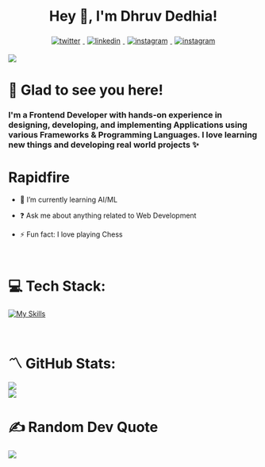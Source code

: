 # <div align="center">Hey 👋, I'm Dhruv Dedhia!</div>  

<div align="center">
<a href="https://twitter.com/Dhruv0883" target="_blank">
<img src=https://img.shields.io/badge/twitter-%2300acee.svg?&style=for-the-badge&logo=twitter&logoColor=white alt=twitter style="margin: 5px;  " />
</a>
<a href="https://linkedin.com/in/dhruv-dedhia0803" target="_blank">
<img src=https://img.shields.io/badge/linkedin-%231E77B5.svg?&style=for-the-badge&logo=linkedin&logoColor=white alt=linkedin style="margin: 5px;" />
</a>
<a href="https://instagram.com/dhruv_0803" target="_blank">
<img src=https://img.shields.io/badge/instagram-%23000000.svg?&style=for-the-badge&logo=instagram&logoColor=#FF7139 alt=instagram style="margin: 5px;" />
</a>  
  <a href="https://dhruvdedhia.co" target="_blank">
    <img src=https://img.shields.io/badge/Portfolio-%23000000.svg?style=for-the-badge&logo=firefox&logoColor=#FF7139 alt=instagram style="margin: 5px;" />
</a>

  
</div>  

[![](https://visitcount.itsvg.in/api?id=Dhruv883&label=Profile%20Views&color=0&icon=5&pretty=true)](https://visitcount.itsvg.in)


# 🙂 Glad to see you here!  
### I'm a Frontend Developer with hands-on experience in designing, developing, and implementing Applications using various Frameworks & Programming Languages. I love learning new things and developing real world projects ✨  


# Rapidfire  

- 🌱 I’m currently learning AI/ML
  
- ❓ Ask me about anything related to Web Development
  
- ⚡ Fun fact: I love playing Chess  

<br/>


# 💻 Tech Stack:

[![My Skills](https://skillicons.dev/icons?i=c,cpp,py,html,css,js,tailwind,bootstrap,react,php,mysql,postgres,mongodb,nodejs,express,django,postman,git,github)](https://skillicons.dev)

<br/>

# 〽️ GitHub Stats:
![](https://github-readme-streak-stats.herokuapp.com/?user=Dhruv883&theme=midnight-purple&hide_border=true)<br/>
![](https://github-readme-stats.vercel.app/api/top-langs/?username=Dhruv883&theme=midnight-purple&hide_border=true&include_all_commits=true&count_private=true&layout=compact)


# ✍️ Random Dev Quote
![](https://quotes-github-readme.vercel.app/api?type=horizontal&theme=tokyonight)
